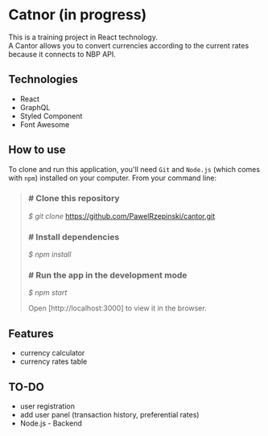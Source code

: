 # Catnor (in progress)

This is a training project in React technology. <br>
A Cantor allows you to convert currencies according to the current rates because it connects to NBP API. 

## Technologies
* React
* GraphQL
* Styled Component
* Font Awesome

## How to use
To clone and run this application, you'll need `Git` and `Node.js` (which comes with `npm`) installed on your computer. From your command line:

> ### # Clone this repository
>
> *$ git clone* https://github.com/PawelRzepinski/cantor.git
>
> ### # Install dependencies
>
>*$ npm install*
>
>### # Run the app in the development mode
>
>*$ npm start*
>
> Open [http://localhost:3000] to view it in the browser.

## Features

* currency calculator
* currency rates table

## TO-DO

* user registration
* add user panel (transaction history, preferential rates)
* Node.js - Backend